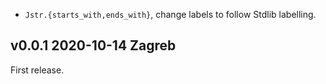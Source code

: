 
- `Jstr.{starts_with,ends_with}`, change labels to follow Stdlib labelling. 
  

v0.0.1 2020-10-14 Zagreb
------------------------

First release. 
